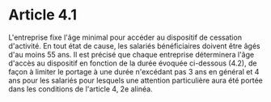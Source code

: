 # Article 4.1

L'entreprise fixe l'âge minimal pour accéder au dispositif de cessation d'activité. En tout état de cause, les salariés bénéficiaires doivent être âgés d'au moins 55 ans. Il est précisé que chaque entreprise déterminera l'âge d'accès au dispositif en fonction de la durée évoquée ci-dessous (4.2), de façon à limiter le portage à une durée n'excédant pas 3 ans en général et 4 ans pour les salariés pour lesquels une attention particulière aura été portée dans les conditions de l'article 4, 2e alinéa.

